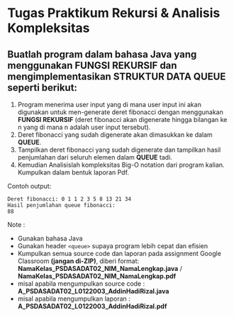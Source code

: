 # Tugas Praktikum Rekursi & Analisis Kompleksitas

## Buatlah program dalam bahasa Java yang menggunakan FUNGSI REKURSIF dan mengimplementasikan STRUKTUR DATA QUEUE seperti berikut:

1. Program menerima user input yang di mana user input ini akan digunakan untuk men-generate deret fibonacci dengan menggunakan **FUNGSI REKURSIF**
   (deret fibonacci akan digenerate hingga bilangan ke n yang di mana n adalah user input tersebut).
2. Deret fibonacci yang sudah digenerate akan dimasukkan ke dalam **QUEUE**.
3. Tampilkan deret fibonacci yang sudah digenerate dan tampilkan hasil penjumlahan dari seluruh elemen dalam **QUEUE** tadi.
4. Kemudian Analisislah kompleksitas Big-O notation dari program kalian. Kumpulkan dalam bentuk laporan Pdf.

Contoh output:
```
Deret fibonacci: 0 1 1 2 3 5 8 13 21 34
Hasil penjumlahan queue fibonacci: 
88
```

Note :
- Gunakan bahasa Java
- Gunakan header `<queue>` supaya program lebih cepat dan efisien
- Kumpulkan semua source code dan laporan pada assignment Google Classroom **(jangan di-ZIP)**, diberi format: **NamaKelas_PSDASADAT02_NIM_NamaLengkap.java** / **NamaKelas_PSDASADAT02_NIM_NamaLengkap.pdf**
- misal apabila mengumpulkan source code : **A_PSDASADAT02_L0122003_AddinHadiRizal.java**
- misal apabila mengumpulkan laporan : **A_PSDASADAT02_L0122003_AddinHadiRizal.pdf**
